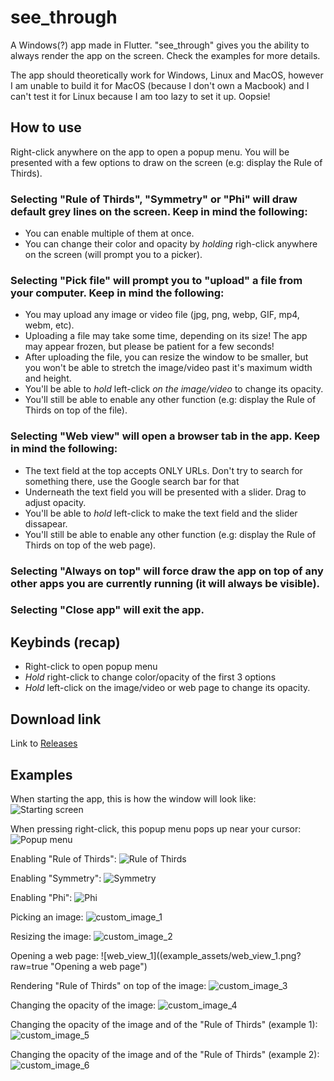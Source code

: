 # see_through

A Windows(?) app made in Flutter.
"see_through" gives you the ability to always render the app on the screen. Check the examples for more details.

The app should theoretically work for Windows, Linux and MacOS, however I am unable to build it for MacOS (because I don't own a Macbook) and I can't test it for Linux because I am too lazy to set it up. Oopsie!

## How to use

Right-click anywhere on the app to open a popup menu. You will be presented with a few options to draw on the screen (e.g: display the Rule of Thirds).

### Selecting "Rule of Thirds", "Symmetry" or "Phi" will draw default grey lines on the screen. Keep in mind the following:
  - You can enable multiple of them at once.
  - You can change their color and opacity by *holding* righ-click anywhere on the screen (will prompt you to a picker).

### Selecting "Pick file" will prompt you to "upload" a file from your computer. Keep in mind the following: 
  - You may upload any image or video file (jpg, png, webp, GIF, mp4, webm, etc). 
  - Uploading a file may take some time, depending on its size! The app may appear frozen, but please be patient for a few seconds! 
  - After uploading the file, you can resize the window to be smaller, but you won't be able to stretch the image/video past it's maximum width and height.
  - You'll be able to *hold* left-click *on the image/video* to change its opacity.
  - You'll still be able to enable any other function (e.g: display the Rule of Thirds on top of the file). 

### Selecting "Web view" will open a browser tab in the app. Keep in mind the following:
  - The text field at the top accepts ONLY URLs. Don't try to search for something there, use the Google search bar for that
  - Underneath the text field you will be presented with a slider. Drag to adjust opacity.
  - You'll be able to *hold* left-click to make the text field and the slider dissapear. 
  - You'll still be able to enable any other function (e.g: display the Rule of Thirds on top of the web page). 

### Selecting "Always on top" will force draw the app on top of any other apps you are currently running (it will always be visible).
### Selecting "Close app" will exit the app.

## Keybinds (recap)

  - Right-click to open popup menu
  - *Hold* right-click to change color/opacity of the first 3 options
  - *Hold* left-click on the image/video or web page to change its opacity.

## Download link

Link to [Releases](https://github.com/ChrisPC-39/see_through/releases)

## Examples

When starting the app, this is how the window will look like:
![Starting screen](example_assets/starting_screen.png?raw=true "When starting the app, this is how the window will look like")

When pressing right-click, this popup menu pops up near your cursor:
![Popup menu](example_assets/main_menu.png?raw=true "When pressing right-click, this popup menu pops up near your cursor")

Enabling "Rule of Thirds":
![Rule of Thirds](example_assets/rule_of_thirds.png?raw=true "Enabling Rule of Thirds")

Enabling "Symmetry":
![Symmetry](example_assets/symmetry.png?raw=true "Enabling Symmetry")

Enabling "Phi":
![Phi](example_assets/phi.png?raw=true "Enabling Phi")

Picking an image:
![custom_image_1](example_assets/custom_image_1.png?raw=true "Picking an image")

Resizing the image:
![custom_image_2](example_assets/custom_image_2.png?raw=true "Resizing the image")

Opening a web page:
![web_view_1]((example_assets/web_view_1.png?raw=true "Opening a web page")

Rendering "Rule of Thirds" on top of the image:
![custom_image_3](example_assets/custom_image_3.png?raw=true "Rendering Rule of Thirds on top of the image")

Changing the opacity of the image:
![custom_image_4](example_assets/custom_image_4.png?raw=true "Changing the opacity of the image")

Changing the opacity of the image and of the "Rule of Thirds" (example 1):
![custom_image_5](example_assets/custom_image_5.png?raw=true "Changing the opacity of the image and of the Rule of Thirds (example 1)")

Changing the opacity of the image and of the "Rule of Thirds" (example 2):
![custom_image_6](example_assets/custom_image_6.png?raw=true "Changing the opacity of the image and of the Rule of Thirds (example 2)")
